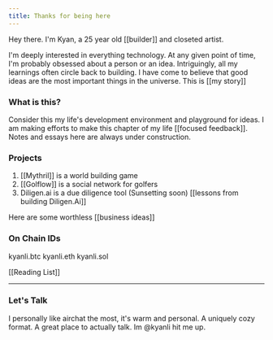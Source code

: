 ```yaml
---
title: Thanks for being here
---
```

Hey there. I'm Kyan, a 25 year old [[builder]] and closeted artist. 

I'm deeply interested in everything technology. At any given point of time, I'm probably obsessed about a person or an idea. Intriguingly, all my learnings often circle back to building. I have come to believe that good ideas are the most important things in the universe. This is [[my story]] 
### What is this?
Consider this my life's development environment and playground for ideas. I am making efforts to make this chapter of my life [[focused feedback]]. Notes and essays here are always under construction. 
### Projects 
 1. [[Mythril]] is a world building game
 2. [[Golflow]] is a social network for golfers
 3. Diligen.ai is a due diligence tool (Sunsetting soon) [[lessons from building Diligen.Ai]]

Here are some worthless [[business ideas]]
### On Chain IDs
kyanli.btc kyanli.eth kyanli.sol


[[Reading List]]

---
### Let's Talk
I personally like airchat the most, it's warm and personal. A uniquely cozy format. A great place to actually talk. Im @kyanli hit me up.

